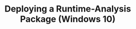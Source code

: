 ---
title: Deploying a Runtime-Analysis Package (Windows 10)
description: When you deploy a runtime-analysis package, you are deploying it to your test environment for compatibility testing.
redirect_url: https://technet.microsoft.com/itpro/windows/deploy/manage-windows-upgrades-with-upgrade-analytics
---